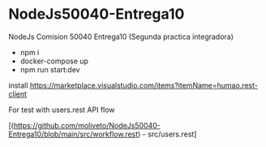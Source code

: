 # NodeJs50040-Entrega10

NodeJs Comision 50040 Entrega10 (Segunda practica integradora)

- npm i
- docker-compose up
- npm run start:dev

install https://marketplace.visualstudio.com/items?itemName=humao.rest-client

For test with users.rest API flow

[(https://github.com/moliveto/NodeJs50040-Entrega10/blob/main/src/workflow.rest) - src/users.rest]
